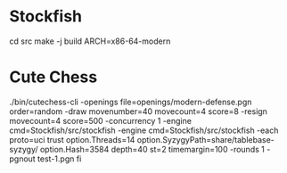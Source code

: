 
# Stockfish
cd src
make -j build ARCH=x86-64-modern

# Cute Chess
./bin/cutechess-cli -openings file=openings/modern-defense.pgn order=random -draw movenumber=40 movecount=4 score=8 -resign movecount=4 score=500 -concurrency 1 -engine cmd=Stockfish/src/stockfish -engine cmd=Stockfish/src/stockfish -each proto=uci trust option.Threads=14 option.SyzygyPath=share/tablebase-syzygy/ option.Hash=3584 depth=40 st=2 timemargin=100 -rounds 1 -pgnout test-1.pgn fi
